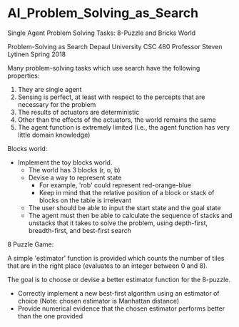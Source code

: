 # AI_Problem_Solving_as_Search
Single Agent Problem Solving Tasks: 8-Puzzle and Bricks World

Problem-Solving as Search
Depaul University 
CSC 480
Professor Steven Lytinen
Spring 2018


Many problem-solving tasks which use search have the following 
properties:

1.	They are single agent
2.	Sensing is perfect, at least with respect to the percepts
	that are necessary for the problem
3.	The results of actuators are deterministic
4.	Other than the effects of the actuators, the world remains
	the same
5.	The agent function is extremely limited (i.e., the agent
	function has very little domain knowledge)

Blocks world:

-	Implement the toy blocks world.
	-	The world has 3 blocks (r, o, b)
	-	Devise a way to represent state 
		-	For example, 'rob' could represent
			red-orange-blue
		-	Keep in mind that the relative position of
			a block or stack of blocks on the table is
			irrelevant
	-	The user should be able to input the start state
		and the goal state
	-	The agent must then be able to calculate the sequence
		of stacks and unstacks that it takes to solve
		the problem, using depth-first, breadth-first, and
		best-first search

8 Puzzle Game:

A simple 'estimator' function is provided which counts the number of
tiles that are in the right place (evaluates to an integer between 0
and 8).

The goal is to choose or devise a better estimator function for the 
8-puzzle.

-	Correctly implement a new best-first algorithm using an 
	estimator of choice (Note: chosen estimator is Manhattan
	distance)
-	Provide numerical evidence that the chosen estimator performs
	better than the one provided

